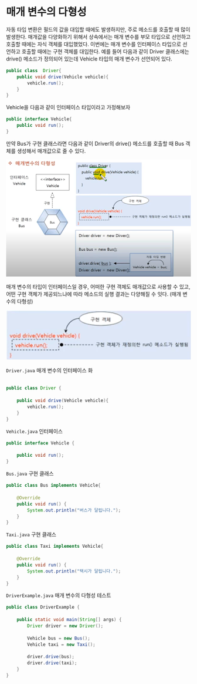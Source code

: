 # 매개 변수의 다형성

자동 타입 변환은 필드의 값을 대입할 때에도 발생하지만, 주로 메소드를 호출할 때 많이 발생한다.
매개값을 다양화하기 위해서 상속에서는 매개 변수를 부모 타입으로 선언하고 호출할 때에는 자식 객체를
대입했었다. 이번에는 매개 변수를 인터페이스 타입으로 선언하고 호출할 때에는 구현 객체를 대입한다.
예를 들어 다음과 같이 Driver 클래스에는 drive() 메소드가 정의되어 있는데
Vehicle 타입의 매개 변수가 선언되어 있다.

```java
public class  Driver{
    public void drive(Vehicle vehicle){
        vehicle.run();
    }
}
```

Vehicle을 다음과 같이 인터페이스 타입이라고 가정해보자
```java
public interface Vehicle{
    public void run();
}
```

만약 Bus가 구현 클래스라면 다음과 같이 Driver의 drive() 메소드를 호출할 때 Bus 객체를 생성해서
매개값으로 줄 수 있다.

![img.png](img.png)

매개 변수의 타입이 인터페이스일 경우, 어떠한 구현 객체도 매개값으로 사용할 수 있고, 어떤 구현 객체가
제공되느냐에 따라 메소드의 실행 결과는 다양해질 수 잇다. (매개 변수의 다형성)

![img_1.png](img_1.png)

`Driver.java`  매개 변수의 인터페이스 화

```java

public class Driver {

    public void drive(Vehicle vehicle){
        vehicle.run();
    }
}

```

`Vehicle.java` 인터페이스

```java
public interface Vehicle {

    public void run();
}

```

`Bus.java`  구현 클래스

```java
public class Bus implements Vehicle{

    @Override
    public void run() {
        System.out.println("버스가 달립니다.");
    }
}

```

`Taxi.java` 구현 클래스

```java
public class Taxi implements Vehicle{

    @Override
    public void run() {
        System.out.println("택시가 달립니다.");
    }
}

```

`DriverExample.java` 매개 변수의 다형성 테스트

````java
public class DriverExample {

    public static void main(String[] args) {
        Driver driver = new Driver();

        Vehicle bus = new Bus();
        Vehicle taxi = new Taxi();

        driver.drive(bus);
        driver.drive(taxi);
    }
}

````
